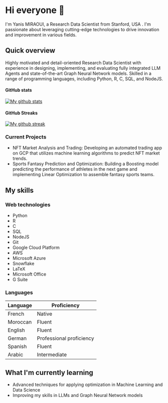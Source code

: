 # Hi everyone :wave:

I'm Yanis MIRAOUI, a Research Data Scientist from Stanford, USA . I'm passionate about leveraging cutting-edge technologies to drive innovation and improvement in various fields.

## Quick overview

Highly motivated and detail-oriented Research Data Scientist with experience in designing, implementing, and evaluating fully integrated LLM Agents and state-of-the-art Graph Neural Network models. Skilled in a range of programming languages, including Python, R, C, SQL, and NodeJS.

#### GitHub stats 
<a href="https://github.com/yanis-grover/github-readme-stats">
<img align="center" src="https://github-readme-stats.anuraghazra1.vercel.app/api?username=yanis-grover&show_icons=true&line_height=27&include_all_commits=true" alt="My github stats" />
</a>

#### GitHub Streaks
<a href="https://streak-stats.demolab.com/?user=yanis-grover">
<img align="center" src="https://streak-stats.demolab.com/?user=yanis-grover" alt="My github streak" />
</a>

### Current Projects

* NFT Market Analysis and Trading: Developing an automated trading app on GCP that utilizes machine learning algorithms to predict NFT market trends.
* Sports Fantasy Prediction and Optimization: Building a Boosting model predicting the performance of athletes in the next game and implementing Linear Optimization to assemble fantasy sports teams.

## My skills 

### Web technologies

- Python 
- R
- C
- SQL
- NodeJS
- Git
- Google Cloud Platform
- AWS
- Microsoft Azure
- Snowflake
- LaTeX
- Microsoft Office
- G Suite

### Languages 

| Language      | Proficiency                                                               |
| ------------- | ------------------------------------------------------------------------- |
| French        | Native                                                                   |
| Moroccan      | Fluent                                                                   |
| English       | Fluent                                                                   |
| German        | Professional proficiency                                                  |
| Spanish       | Fluent                                                                   |
| Arabic        | Intermediate                                                             |

## What I'm currently learning 

* Advanced techniques for applying optimization in Machine Learning and Data Science
* Improving my skills in LLMs and Graph Neural Network models